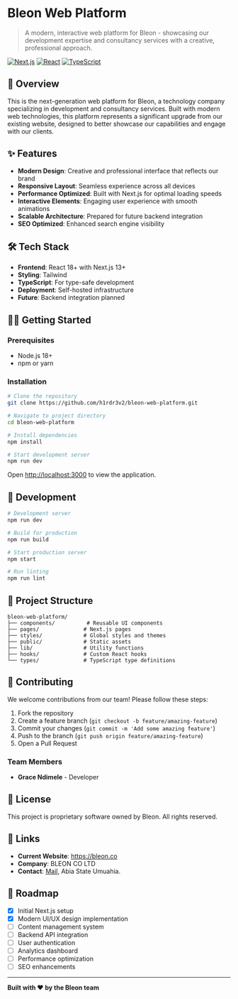# Bleon Web Platform

> A modern, interactive web platform for Bleon - showcasing our development expertise and consultancy services with a creative, professional approach.

[![Next.js](https://img.shields.io/badge/Next.js-13+-black?style=flat-square&logo=next.js)](https://nextjs.org/)
[![React](https://img.shields.io/badge/React-18+-61DAFB?style=flat-square&logo=react)](https://reactjs.org/)
[![TypeScript](https://img.shields.io/badge/TypeScript-5+-3178C6?style=flat-square&logo=typescript)](https://www.typescriptlang.org/)

## 🚀 Overview

This is the next-generation web platform for Bleon, a technology company specializing in development and consultancy services. Built with modern web technologies, this platform represents a significant upgrade from our existing website, designed to better showcase our capabilities and engage with our clients.

## ✨ Features

- **Modern Design**: Creative and professional interface that reflects our brand
- **Responsive Layout**: Seamless experience across all devices
- **Performance Optimized**: Built with Next.js for optimal loading speeds
- **Interactive Elements**: Engaging user experience with smooth animations
- **Scalable Architecture**: Prepared for future backend integration
- **SEO Optimized**: Enhanced search engine visibility

## 🛠️ Tech Stack

- **Frontend**: React 18+ with Next.js 13+
- **Styling**: Tailwind
- **TypeScript**: For type-safe development
- **Deployment**: Self-hosted infrastructure
- **Future**: Backend integration planned

## 🏃‍♂️ Getting Started

### Prerequisites

- Node.js 18+ 
- npm or yarn

### Installation

```bash
# Clone the repository
git clone https://github.com/h1rdr3v2/bleon-web-platform.git

# Navigate to project directory
cd bleon-web-platform

# Install dependencies
npm install

# Start development server
npm run dev
```

Open [http://localhost:3000](http://localhost:3000) to view the application.

## 🚀 Development

```bash
# Development server
npm run dev

# Build for production
npm run build

# Start production server
npm start

# Run linting
npm run lint
```

## 📁 Project Structure

```
bleon-web-platform/
├── components/          # Reusable UI components
├── pages/              # Next.js pages
├── styles/             # Global styles and themes
├── public/             # Static assets
├── lib/                # Utility functions
├── hooks/              # Custom React hooks
└── types/              # TypeScript type definitions
```

## 🤝 Contributing

We welcome contributions from our team! Please follow these steps:

1. Fork the repository
2. Create a feature branch (`git checkout -b feature/amazing-feature`)
3. Commit your changes (`git commit -m 'Add some amazing feature'`)
4. Push to the branch (`git push origin feature/amazing-feature`)
5. Open a Pull Request

### Team Members
- **Grace Ndimele** - Developer

## 📄 License

This project is proprietary software owned by Bleon. All rights reserved.

## 🔗 Links

- **Current Website**: https://bleon.co
- **Company**: BLEON CO LTD
- **Contact**: [Mail](mailto:suport@bleon.co), Abia State Umuahia.

## 🎯 Roadmap

- [x] Initial Next.js setup
- [x] Modern UI/UX design implementation
- [ ] Content management system
- [ ] Backend API integration
- [ ] User authentication
- [ ] Analytics dashboard
- [ ] Performance optimization
- [ ] SEO enhancements

---

**Built with ❤️ by the Bleon team**
